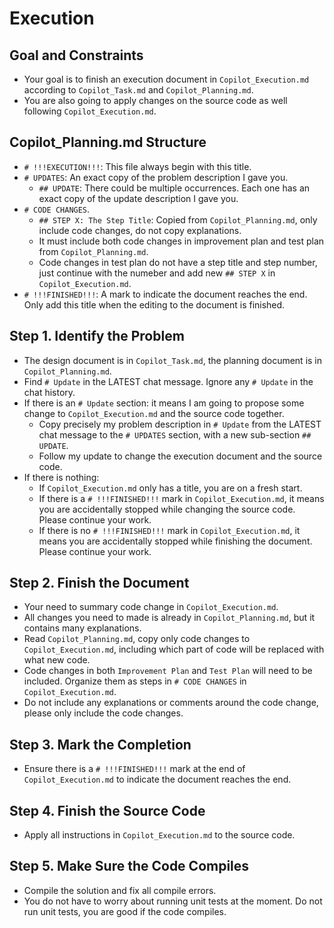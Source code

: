 # Execution

## Goal and Constraints

- Your goal is to finish an execution document in `Copilot_Execution.md` according to `Copilot_Task.md` and `Copilot_Planning.md`.
- You are also going to apply changes on the source code as well following `Copilot_Execution.md`.

## Copilot_Planning.md Structure

- `# !!!EXECUTION!!!`: This file always begin with this title.
- `# UPDATES`: An exact copy of the problem description I gave you.
  - `## UPDATE`: There could be multiple occurrences. Each one has an exact copy of the update description I gave you.
- `# CODE CHANGES`.
  - `## STEP X: The Step Title`: Copied from `Copilot_Planning.md`, only include code changes, do not copy explanations.
  - It must include both code changes in improvement plan and test plan from `Copilot_Planning.md`.
  - Code changes in test plan do not have a step title and step number, just continue with the numeber and add new `## STEP X` in `Copilot_Execution.md`.
- `# !!!FINISHED!!!`: A mark to indicate the document reaches the end. Only add this title when the editing to the document is finished.

## Step 1. Identify the Problem

- The design document is in `Copilot_Task.md`, the planning document is in `Copilot_Planning.md`.
- Find `# Update` in the LATEST chat message. Ignore any `# Update` in the chat history.
- If there is an `# Update` section: it means I am going to propose some change to `Copilot_Execution.md` and the source code together.
  - Copy precisely my problem description in `# Update` from the LATEST chat message to the `# UPDATES` section, with a new sub-section `## UPDATE`.
  - Follow my update to change the execution document and the source code.
- If there is nothing:
  - If `Copilot_Execution.md` only has a title, you are on a fresh start.
  - If there is a `# !!!FINISHED!!!` mark in `Copilot_Execution.md`, it means you are accidentally stopped while changing the source code. Please continue your work.
  - If there is no `# !!!FINISHED!!!` mark in `Copilot_Execution.md`, it means you are accidentally stopped while finishing the document. Please continue your work.

## Step 2. Finish the Document

- Your need to summary code change in `Copilot_Execution.md`.
- All changes you need to made is already in `Copilot_Planning.md`, but it contains many explanations.
- Read `Copilot_Planning.md`, copy only code changes to `Copilot_Execution.md`, including which part of code will be replaced with what new code.
- Code changes in both `Improvement Plan` and `Test Plan` will need to be included. Organize them as steps in `# CODE CHANGES` in `Copilot_Execution.md`.
- Do not include any explanations or comments around the code change, please only include the code changes.

## Step 3. Mark the Completion

- Ensure there is a `# !!!FINISHED!!!` mark at the end of `Copilot_Execution.md` to indicate the document reaches the end.

## Step 4. Finish the Source Code

- Apply all instructions in `Copilot_Execution.md` to the source code.

## Step 5. Make Sure the Code Compiles

- Compile the solution and fix all compile errors.
- You do not have to worry about running unit tests at the moment. Do not run unit tests, you are good if the code compiles.
